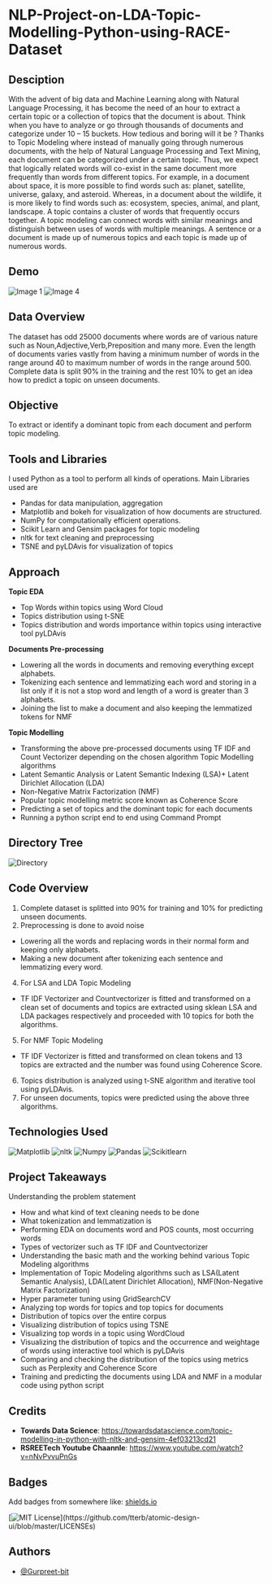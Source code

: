 # **NLP-Project-on-LDA-Topic-Modelling-Python-using-RACE-Dataset**
## **Desciption**
With the advent of big data and Machine Learning along with Natural Language Processing, it has become the need of an hour to extract a certain topic or a collection of topics that the document is about. Think when you have to analyze or go through thousands of documents and categorize under 10 – 15 buckets. How tedious and boring will it be ?  Thanks to Topic Modeling where instead of manually going through numerous documents, with the help of Natural Language Processing and Text Mining, each document can be categorized under a certain topic.  Thus, we expect that logically related words will co-exist in the same document more frequently than words from different topics. For example, in a document about space, it is more possible to find words such as: planet, satellite, universe, galaxy, and asteroid. Whereas, in a document about the wildlife, it is more likely to find words such as: ecosystem, species, animal, and plant, landscape. A topic contains a cluster of words that frequently occurs together. A topic modeling can connect words with similar meanings and distinguish between uses of words with multiple meanings.  A sentence or a document is made up of numerous topics and each topic is made up of numerous words.
## **Demo**
![Image 1](https://user-images.githubusercontent.com/53662495/136442500-71f24b42-e3d7-4fca-a4ef-65f02cc516b4.png)
![Image 4](https://user-images.githubusercontent.com/53662495/136442615-9083eaa3-077c-4604-9a6d-fb1182bd2a4b.png)

## **Data Overview**
The dataset has odd 25000 documents where words are of various nature such as 
Noun,Adjective,Verb,Preposition and many more. Even the length of documents varies 
vastly from having a minimum number of words in the range around 40 to maximum number 
of words in the range around 500. Complete data is split 90% in the training and the rest 
10% to get an idea how to predict a topic on unseen documents.
## **Objective**
To extract or identify a dominant topic from each document and perform topic 
modeling.
## **Tools and Libraries** 
I used Python as a tool to perform all kinds of operations.
Main Libraries used are
+ Pandas for data manipulation, aggregation
+ Matplotlib and bokeh for visualization of how documents are structured.
+ NumPy for computationally efficient operations.
+ Scikit Learn and Gensim packages for topic modeling
+ nltk for text cleaning and preprocessing
+ TSNE and pyLDAvis for visualization of topics
## **Approach**
**Topic EDA** 
+ Top Words within topics using Word Cloud
+ Topics distribution using t-SNE
+ Topics distribution and words importance within topics using interactive tool 
pyLDAvis

**Documents Pre-processing** 
+ Lowering all the words in documents and removing everything except alphabets.
+ Tokenizing each sentence and lemmatizing each word and storing in a list only if it is 
not a stop word and length of a word is greater than 3 alphabets.
+ Joining the list to make a document and also keeping the lemmatized tokens for NMF 

**Topic Modelling**
+ Transforming the above pre-processed documents using TF IDF and Count 
Vectorizer depending on the chosen algorithm
Topic Modelling algorithms 
+ Latent Semantic Analysis or Latent Semantic Indexing (LSA)+ Latent Dirichlet Allocation (LDA)
+ Non-Negative Matrix Factorization (NMF)
+ Popular topic modelling metric score known as Coherence Score
+ Predicting a set of topics and the dominant topic for each documents
+ Running a python script end to end using Command Prompt

## Directory Tree
![Directory](https://user-images.githubusercontent.com/53662495/136446217-bcb4c286-6b2b-4476-bba0-59acb023dc89.png)

## **Code Overview**
1. Complete dataset is splitted into 90% for training and 10% for predicting unseen 
documents.
2. Preprocessing is done to avoid noise
+ Lowering all the words and replacing words in their normal form and keeping only 
alphabets.
+ Making a new document after tokenizing each sentence and lemmatizing every word. 
4. For LSA and LDA Topic Modeling
+ TF IDF Vectorizer and Countvectorizer is fitted and transformed on a clean set of 
documents and topics are extracted using sklean LSA and LDA packages 
respectively and proceeded with 10 topics for both the algorithms.
5. For NMF Topic Modeling
+ TF IDF Vectorizer is fitted and transformed on clean tokens and 13 topics are 
extracted and the number was found using Coherence Score.
6. Topics distribution is analyzed using t-SNE algorithm and iterative tool using pyLDAvis.
7. For unseen documents, topics were predicted using the above three algorithms.
## **Technologies Used**
![Matplotlib](https://user-images.githubusercontent.com/53662495/136442660-be06666e-cb4a-431a-99b1-bc46164e8b98.jpg)
![nltk](https://user-images.githubusercontent.com/53662495/136442738-b1583635-c85a-4b1b-ac1a-e69c6b2e8075.png)
![Numpy](https://user-images.githubusercontent.com/53662495/136442772-ce799805-a166-4cbd-a14c-aae3cc797301.png)
![Pandas](https://user-images.githubusercontent.com/53662495/136442817-3a31a0fb-d876-42fb-b302-99d47589046c.png)
![Scikitlearn](https://user-images.githubusercontent.com/53662495/136442873-37510f77-71f2-4051-b946-965e8ecafab2.png)


## **Project Takeaways**
Understanding the problem statement
+ How and what kind of text cleaning needs to be done
+ What tokenization and lemmatization is
+ Performing EDA on documents word and POS counts, most occurring words
+ Types of vectorizer such as TF IDF and Countvectorizer
+ Understanding the basic math and the working behind various Topic Modeling 
algorithms
+ Implementation of Topic Modeling algorithms such as LSA(Latent Semantic 
Analysis), LDA(Latent Dirichlet Allocation), NMF(Non-Negative Matrix Factorization)
+ Hyper parameter tuning using GridSearchCV
+ Analyzing top words for topics and top topics for documents
+ Distribution of topics over the entire corpus
+ Visualizing distribution of topics using TSNE
+ Visualizing top words in a topic using WordCloud
+ Visualizing the distribution of topics and the occurrence and weightage of words 
using interactive tool which is pyLDAvis
+ Comparing and checking the distribution of the topics using metrics such as 
Perplexity and Coherence Score
+ Training and predicting the documents using LDA and NMF in a modular code using 
python script

## **Credits**
+ **Towards Data Science**: https://towardsdatascience.com/topic-modelling-in-python-with-nltk-and-gensim-4ef03213cd21
+ **RSREETech Youtube Chaannle**: https://www.youtube.com/watch?v=nNvPvvuPnGs

## Badges

Add badges from somewhere like: [shields.io](https://shields.io/)

[![MIT License](https://img.shields.io/apm/l/atomic-design-ui.svg?)](https://github.com/tterb/atomic-design-ui/blob/master/LICENSEs)

## Authors

- [@Gurpreet-bit](https://github.com/Gurpreet-bit)
